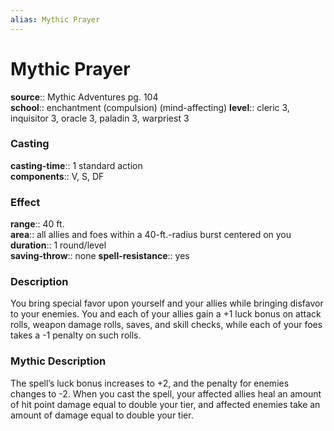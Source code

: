 ```yaml
---
alias: Mythic Prayer
---
```


# Mythic Prayer

**source**:: Mythic Adventures pg. 104  
**school**:: enchantment (compulsion) (mind-affecting)
**level**:: cleric 3, inquisitor 3, oracle 3, paladin 3, warpriest 3

### Casting 

**casting-time**:: 1 standard action  
**components**:: V, S, DF

### Effect 

**range**:: 40 ft.  
**area**:: all allies and foes within a 40-ft.-radius burst centered on you  
**duration**:: 1 round/level  
**saving-throw**:: none
**spell-resistance**:: yes

### Description 

You bring special favor upon yourself and your allies while bringing disfavor to your enemies. You and each of your allies gain a +1 luck bonus on attack rolls, weapon damage rolls, saves, and skill checks, while each of your foes takes a -1 penalty on such rolls.

### Mythic Description

The spell’s luck bonus increases to +2, and the penalty for enemies changes to -2. When you cast the spell, your affected allies heal an amount of hit point damage equal to double your tier, and affected enemies take an amount of damage equal to double your tier.
